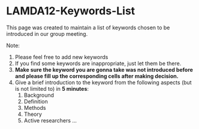 # LAMDA12-Keywords-List
This page was created to maintain a list of keywords chosen to be introduced in our group meeting.

Note:
1. Please feel free to add new keywords
2. If you find some keywords are inappropriate, just let them be there.
3. **Make sure the keyword you are gonna take was not introduced before and please fill up the corresponding cells after making decision.**
4. Give a brief introduction to the keyword from the following aspects (but is not limited to) in **5 minutes**:
    1. Background
    2. Definition
    3. Methods
    4. Theory
    5. Active researchers
    ...

